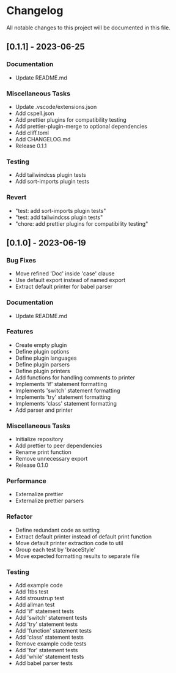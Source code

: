 # Changelog

All notable changes to this project will be documented in this file.

## [0.1.1] - 2023-06-25

### Documentation

- Update README.md

### Miscellaneous Tasks

- Update .vscode/extensions.json
- Add cspell.json
- Add prettier plugins for compatibility testing
- Add prettier-plugin-merge to optional dependencies
- Add cliff.toml
- Add CHANGELOG.md
- Release 0.1.1

### Testing

- Add tailwindcss plugin tests
- Add sort-imports plugin tests

### Revert

- "test: add sort-imports plugin tests"
- "test: add tailwindcss plugin tests"
- "chore: add prettier plugins for compatibility testing"

## [0.1.0] - 2023-06-19

### Bug Fixes

- Move refined 'Doc' inside 'case' clause
- Use default export instead of named export
- Extract default printer for babel parser

### Documentation

- Update README.md

### Features

- Create empty plugin
- Define plugin options
- Define plugin languages
- Define plugin parsers
- Define plugin printers
- Add functions for handling comments to printer
- Implements 'if' statement formatting
- Implements 'switch' statement formatting
- Implements 'try' statement formatting
- Implements 'class' statement formatting
- Add parser and printer

### Miscellaneous Tasks

- Initialize repository
- Add prettier to peer dependencies
- Rename print function
- Remove unnecessary export
- Release 0.1.0

### Performance

- Externalize prettier
- Externalize prettier parsers

### Refactor

- Define redundant code as setting
- Extract default printer instead of default print function
- Move default printer extraction code to util
- Group each test by 'braceStyle'
- Move expected formatting results to separate file

### Testing

- Add example code
- Add 1tbs test
- Add stroustrup test
- Add allman test
- Add 'if' statement tests
- Add 'switch' statement tests
- Add 'try' statement tests
- Add 'function' statement tests
- Add 'class' statement tests
- Remove example code tests
- Add 'for' statement tests
- Add 'while' statement tests
- Add babel parser tests

<!-- generated by git-cliff -->
